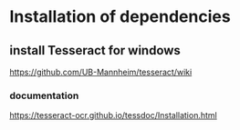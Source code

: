 # Installation of dependencies

## install Tesseract for windows
https://github.com/UB-Mannheim/tesseract/wiki
### documentation
https://tesseract-ocr.github.io/tessdoc/Installation.html